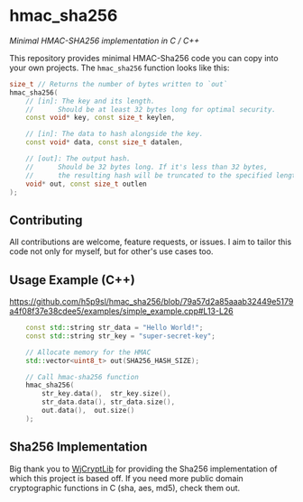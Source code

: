 # hmac_sha256
*Minimal HMAC-SHA256 implementation in C / C++*

This repository provides minimal HMAC-Sha256 code you can copy into your own projects.
The `hmac_sha256` function looks like this:
```cpp
size_t // Returns the number of bytes written to `out`
hmac_sha256(
    // [in]: The key and its length.
    //      Should be at least 32 bytes long for optimal security.
    const void* key, const size_t keylen,

    // [in]: The data to hash alongside the key.
    const void* data, const size_t datalen,

    // [out]: The output hash.
    //      Should be 32 bytes long. If it's less than 32 bytes,
    //      the resulting hash will be truncated to the specified length.
    void* out, const size_t outlen
);
```

## Contributing
All contributions are welcome, feature requests, or issues.
I aim to tailor this code not only for myself, but for other's use cases too.

## Usage Example (C++)
https://github.com/h5p9sl/hmac_sha256/blob/79a57d2a85aaab32449e5179a4f08f37e38cdee5/examples/simple_example.cpp#L13-L26

```cpp
    const std::string str_data = "Hello World!";
    const std::string str_key = "super-secret-key";

    // Allocate memory for the HMAC
    std::vector<uint8_t> out(SHA256_HASH_SIZE);

    // Call hmac-sha256 function
    hmac_sha256(
        str_key.data(),  str_key.size(),
        str_data.data(), str_data.size(),
        out.data(),  out.size()
    );
```
## Sha256 Implementation
Big thank you to [WjCryptLib](https://github.com/WaterJuice/WjCryptLib) for providing the Sha256 implementation of which this project is based off.
If you need more public domain cryptographic functions in C (sha, aes, md5), check them out.
